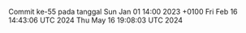 Commit ke-55 pada tanggal Sun Jan 01 14:00 2023 +0100
Fri Feb 16 14:43:06 UTC 2024
Thu May 16 19:08:03 UTC 2024
